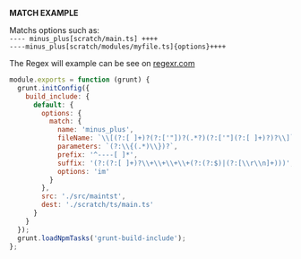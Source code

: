 **MATCH EXAMPLE**

Matchs options such as:  
`---- minus_plus[scratch/main.ts] ++++`  
`----minus_plus[scratch/modules/myfile.ts]{options}++++`

The Regex will example can be see on [regexr.com](https://regexr.com/4dr4m)
```js
module.exports = function (grunt) {
  grunt.initConfig({
    build_include: {
      default: {
        options: {
          match: {
            name: 'minus_plus',
            fileName: `\\[(?:[ ]+)?(?:['"])?(.*?)(?:['"](?:[ ]+)?)?\\]`,
            parameters: `(?:\\{(.*)\\})?`,
            prefix: '^----[ ]*',
            suffix: '(?:(?:[ ]+)?\\+\\+\\+\\+(?:(?:$)|(?:[\\r\\n]+)))',
            options: 'im'
          }
        },
        src: './src/maintst',
        dest: './scratch/ts/main.ts'
      }
    }
  });
  grunt.loadNpmTasks('grunt-build-include');
};
```